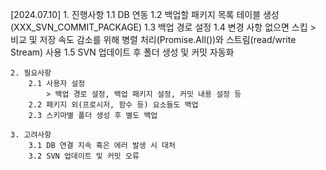 [2024.07.10]
    1. 진행사항
        1.1 DB 연동
        1.2 백업할 패키지 목록 테이블 생성(XXX_SVN_COMMIT_PACKAGE)
        1.3 백업 경로 설정
        1.4 변경 사항 없으면 스킵
            > 비교 및 저장 속도 감소를 위해 병렬 처리(Promise.All())와 스트림(read/write Stream) 사용
        1.5 SVN 업데이트 후 폴더 생성 및 커밋 자동화
            
    2. 필요사항
        2.1 사용자 설정
            > 백업 경로 설정, 백업 패키지 설정, 커밋 내용 설정 등
        2.2 패키지 외(프로시저, 함수 등) 요소들도 백업
        2.3 스키마별 폴더 생성 후 별도 백업

    3. 고려사항
        3.1 DB 연결 지속 혹은 에러 발생 시 대처
        3.2 SVN 업데이트 및 커밋 오류